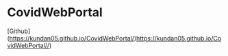 # CovidWebPortal
[Github] (https://kundan05.github.io/CovidWebPortal/)https://kundan05.github.io/CovidWebPortal//) 
